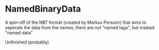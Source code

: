 # NamedBinaryData
A spin-off of the NBT format (created by Markus Persson) that aims to seperate the data from the names; there are not "named tags", but instead "named data"

Unfinished (probably)
